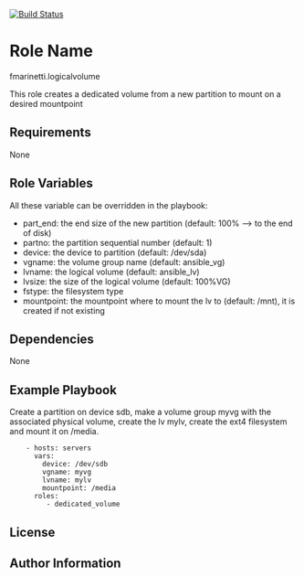 [![Build Status](https://travis-ci.org/fabiomarinetti/fmarinetti.logicalvolume.svg?branch=master)](https://travis-ci.org/fabiomarinetti/logicalvolume)

Role Name
=========

fmarinetti.logicalvolume

This role creates a dedicated volume from a new partition to mount on a desired mountpoint

Requirements
------------

None

Role Variables
--------------

All these variable can be overridden in the playbook:

- part_end: the end size of the new partition (default: 100% --> to the end of disk)  
- partno: the partition sequential number (default: 1)
- device: the device to partition (default: /dev/sda)
- vgname: the volume group name (default: ansible_vg)
- lvname: the logical volume (default: ansible_lv)
- lvsize: the size of the logical volume (default: 100%VG)
- fstype: the filesystem type
- mountpoint: the mountpoint where to mount the lv to (default: /mnt), it is created if not existing

Dependencies
------------

None

Example Playbook
----------------

Create a partition on device sdb, make a volume group myvg with the associated physical volume, create the lv mylv, create the ext4 filesystem and mount it on /media. 
```
    - hosts: servers
      vars:
        device: /dev/sdb
        vgname: myvg
        lvname: mylv
        mountpoint: /media
      roles:
         - dedicated_volume
```
License
-------


Author Information
------------------

